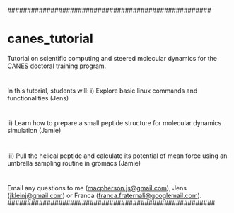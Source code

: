 ####################################################
# canes_tutorial
Tutorial on scientific computing and steered molecular dynamics for the CANES doctoral training program.
#
In this tutorial, students will:
 i)   Explore basic linux commands and functionalities (Jens)
#
 ii)  Learn how to prepare a small peptide structure for molecular dynamics simulation (Jamie)
# 
iii) Pull the helical peptide and calculate its potential of mean force using an umbrella sampling routine in gromacs (Jamie)
#
#
Email any questions to me (macpherson.js@gmail.com), Jens (jkleinj@gmail.com) or Franca (franca.fraternali@googlemail.com).
#####################################################

